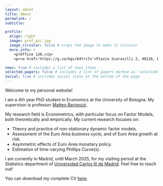 ```yaml
---
layout: about
title: About
permalink: /
subtitle:

profile:
  align: right
  image: prof_pic.jpg
  image_circular: false # crops the image to make it circular
  more_info: >
    <p>Office 120,</p>
    <p><a href='https://g.co/kgs/64Yri7u'>Piazza Scaravilli 2, 40126, Bologna (BO), Italy</a>,</p>

news: true # includes a list of news items
selected_papers: false # includes a list of papers marked as "selected={true}"
social: true # includes social icons at the bottom of the page
---
```


Welcome to my personal website! 

I am a 4th year PhD student in Economics at the University of Bologna. My supervisor 
is professor [Matteo Barigozzi](https://www.barigozzi.eu/Home.html). 

My research field is Econometrics, with particular focus on Factor Models, both theoretically and empirically. My current research focuses on:
<ul>
  <li>Theory and practice of non-stationary dynamic factor models.</li>
  <li>Assessment of the Euro Area business cycle, and of Euro Area growth at risk.</li>
  <li>Asymmetric effects of Euro Area monetary policy.</li>
  <li>Estimation of time-varying Phillips Curve(s).</li>
</ul>

I am currently in Madrid, until March 2025, for my visiting period at the Statistics department of [Universidad Carlos III de Madrid](https://www.uc3m.es/statistics-department/home). Feel free to reach out!

You can download my complete CV <a href="https://claudiolissona.github.io/assets/pdf/Academic_CV.pdf">here</a>.
